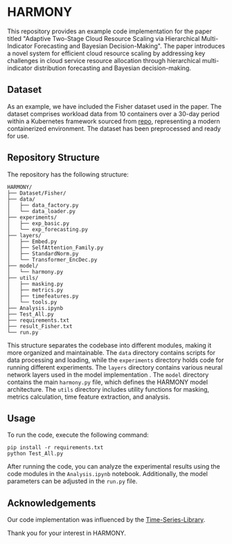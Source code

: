 # HARMONY

This repository provides an example code implementation for the paper titled "Adaptive Two-Stage Cloud Resource Scaling via
Hierarchical Multi-Indicator Forecasting and Bayesian Decision-Making". The paper introduces a novel system for efficient cloud resource scaling by addressing key challenges in cloud service resource allocation through hierarchical multi-indicator distribution forecasting and Bayesian decision-making.

## Dataset

As an example, we have included the Fisher dataset used in the paper. The dataset comprises workload data from 10 containers over a 30-day period within a Kubernetes framework sourced from [repo](https://github.com/chrisliu1995/Fisher-model/tree/master), representing a modern containerized environment. The dataset has been preprocessed and ready for use.

## Repository Structure

The repository has the following structure:

```
HARMONY/
├── Dataset/Fisher/
├── data/
│   ├── data_factory.py
│   └── data_loader.py
├── experiments/
│   ├── exp_basic.py
│   └── exp_forecasting.py
├── layers/
│   ├── Embed.py
│   ├── SelfAttention_Family.py
│   ├── StandardNorm.py
│   └── Transformer_EncDec.py
├── model/
│   └── harmony.py
├── utils/
│   ├── masking.py
│   ├── metrics.py
│   ├── timefeatures.py
│   └── tools.py
├── Analysis.ipynb
├── Test_All.py
├── requirements.txt
├── result_Fisher.txt
└── run.py
```

This structure separates the codebase into different modules, making it more organized and maintainable. The `data` directory contains scripts for data processing and loading, while the `experiments` directory holds code for running different experiments. The `layers` directory contains various neural network layers used in the model implementation . The `model` directory contains the main `harmony.py` file, which defines the HARMONY model architecture. The `utils` directory includes utility functions for masking, metrics calculation, time feature extraction, and analysis.

## Usage

To run the code, execute the following command:

```
pip install -r requirements.txt
python Test_All.py
```

After running the code, you can analyze the experimental results using the code modules in the `Analysis.ipynb` notebook. Additionally, the model parameters can be adjusted in the `run.py` file.

## Acknowledgements

Our code implementation was influenced by the [Time-Series-Library](https://github.com/thuml/Time-Series-Library).

Thank you for your interest in HARMONY.
